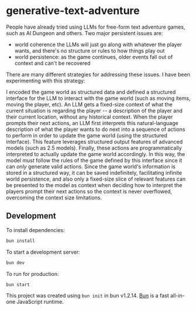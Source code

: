 # generative-text-adventure

People have already tried using LLMs for free-form text adventure games, such as AI Dungeon and others. Two major persistent issues are:
- world coherence the LLMs will just go along with whatever the player wants, and there's no structure or rules to how things play out
- world persistence: as the game continues, older events fall out of context and can't be recovered

There are many different strategies for addressing these issues. I have been experimenting with this strategy:

I encoded the game world as structured data and defined a structured interface for the LLM to interact with the game world (such as moving items, moving the player, etc). An LLM gets a fixed-size context of what the current situation is regarding the player -- a description of the player and their current location, without any historical context. When the player prompts their next actions, an LLM first interprets this natural-language description of what the player wants to do next into a sequence of actions to perform in order to update the game world (using the structured interface). This feature leverages structured output features of advanced models (such as 2.5 models). Finally, these actions are programmatically interpreted to actually update the game world accordingly. In this way, the model _must_ follow the rules of the game defined by this interface since it can _only_ generate valid actions. Since the game world's information is stored in a structured way, it can be saved indefinitely, facilitating infinite world persistence, and also only a fixed-size slice of relevant features can be presented to the model as context when deciding how to interpret the players prompt their next actions so the context is never overflowed, overcoming the context size limitations.


## Development

To install dependencies:

```bash
bun install
```

To start a development server:

```bash
bun dev
```

To run for production:

```bash
bun start
```

This project was created using `bun init` in bun v1.2.14. [Bun](https://bun.sh) is a fast all-in-one JavaScript runtime.
